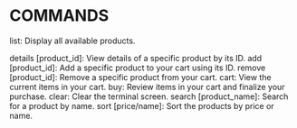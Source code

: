 # COMMANDS

list: Display all available products.

details [product_id]: View details of a specific product by its ID.
add [product_id]: Add a specific product to your cart using its ID.
remove [product_id]: Remove a specific product from your cart.
cart: View the current items in your cart.
buy: Review items in your cart and finalize your purchase.
clear: Clear the terminal screen.
search [product_name]: Search for a product by name.
sort [price/name]: Sort the products by price or name.
